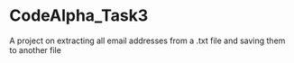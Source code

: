 # CodeAlpha_Task3
A project on extracting all email addresses from a .txt file and saving them to another file
